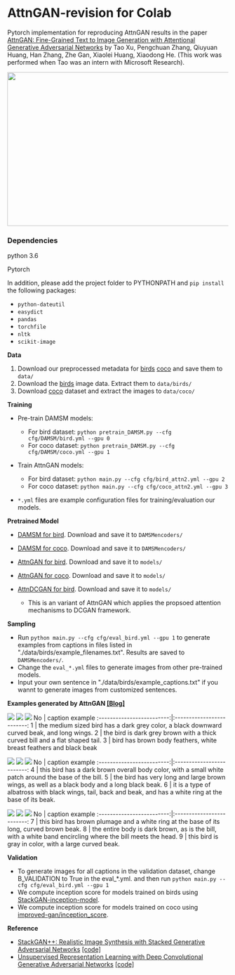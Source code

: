 # AttnGAN-revision for Colab

Pytorch implementation for reproducing AttnGAN results in the paper [AttnGAN: Fine-Grained Text to Image Generation
with Attentional Generative Adversarial Networks](http://openaccess.thecvf.com/content_cvpr_2018/papers/Xu_AttnGAN_Fine-Grained_Text_CVPR_2018_paper.pdf) by Tao Xu, Pengchuan Zhang, Qiuyuan Huang, Han Zhang, Zhe Gan, Xiaolei Huang, Xiaodong He. (This work was performed when Tao was an intern with Microsoft Research). 

<img src="framework.png" width="900px" height="350px"/>


### Dependencies
python 3.6

Pytorch

In addition, please add the project folder to PYTHONPATH and `pip install` the following packages:
- `python-dateutil`
- `easydict`
- `pandas`
- `torchfile`
- `nltk`
- `scikit-image`



**Data**

1. Download our preprocessed metadata for [birds](https://drive.google.com/open?id=1O_LtUP9sch09QH3s_EBAgLEctBQ5JBSJ) [coco](https://drive.google.com/open?id=1rSnbIGNDGZeHlsUlLdahj0RJ9oo6lgH9) and save them to `data/`
2. Download the [birds](http://www.vision.caltech.edu/visipedia/CUB-200-2011.html) image data. Extract them to `data/birds/`
3. Download [coco](http://cocodataset.org/#download) dataset and extract the images to `data/coco/`


**Training**
- Pre-train DAMSM models:
  - For bird dataset: `python pretrain_DAMSM.py --cfg cfg/DAMSM/bird.yml --gpu 0`
  - For coco dataset: `python pretrain_DAMSM.py --cfg cfg/DAMSM/coco.yml --gpu 1`
 
- Train AttnGAN models:
  - For bird dataset: `python main.py --cfg cfg/bird_attn2.yml --gpu 2`
  - For coco dataset: `python main.py --cfg cfg/coco_attn2.yml --gpu 3`

- `*.yml` files are example configuration files for training/evaluation our models.


**Pretrained Model**
- [DAMSM for bird](https://drive.google.com/open?id=1GNUKjVeyWYBJ8hEU-yrfYQpDOkxEyP3V). Download and save it to `DAMSMencoders/`
- [DAMSM for coco](https://drive.google.com/open?id=1zIrXCE9F6yfbEJIbNP5-YrEe2pZcPSGJ). Download and save it to `DAMSMencoders/`
- [AttnGAN for bird](https://drive.google.com/open?id=1lqNG75suOuR_8gjoEPYNp8VyT_ufPPig). Download and save it to `models/`
- [AttnGAN for coco](https://drive.google.com/open?id=1i9Xkg9nU74RAvkcqKE-rJYhjvzKAMnCi). Download and save it to `models/`

- [AttnDCGAN for bird](https://drive.google.com/open?id=19TG0JUoXurxsmZLaJ82Yo6O0UJ6aDBpg). Download and save it to `models/`
  - This is an variant of AttnGAN which applies the propsoed attention mechanisms to DCGAN framework. 

**Sampling**
- Run `python main.py --cfg cfg/eval_bird.yml --gpu 1` to generate examples from captions in files listed in "./data/birds/example_filenames.txt". Results are saved to `DAMSMencoders/`. 
- Change the `eval_*.yml` files to generate images from other pre-trained models. 
- Input your own sentence in "./data/birds/example_captions.txt" if you wannt to generate images from customized sentences. 

**Examples generated by AttnGAN [[Blog]](https://blogs.microsoft.com/ai/drawing-ai/)**

![](models/bird_AttnGAN2/Black_Footed_Albatross_0001_796111/0_s_0_g2.png) ![](models/bird_AttnGAN2/Black_Footed_Albatross_0001_796111/0_s_1_g2.png) 
![](models/bird_AttnGAN2/Black_Footed_Albatross_0001_796111/0_s_2_g2.png)
 No              |  caption example
:-------------------------:|:-------------------------:
1  |  the medium sized bird has a dark grey color, a black downward curved beak, and long wings.
2  |  the bird is dark grey brown with a thick curved bill and a flat shaped tail.
3  |  bird has brown body feathers, white breast feathers and black beak

![](models/bird_AttnGAN2/Black_Footed_Albatross_0001_796111/0_s_3_g2.png) ![](models/bird_AttnGAN2/Black_Footed_Albatross_0001_796111/0_s_4_g2.png) 
![](models/bird_AttnGAN2/Black_Footed_Albatross_0001_796111/0_s_5_g2.png)
 No              |  caption example
:-------------------------:|:-------------------------:
4  |  this bird has a dark brown overall body color, with a small white patch around the base of the bill.
5  |  the bird has very long and large brown wings, as well as a black body and a long black beak.
6  |  it is a type of albatross with black wings, tail, back and beak, and has a white ring at the base of its beak.

![](models/bird_AttnGAN2/Black_Footed_Albatross_0001_796111/0_s_6_g2.png) ![](models/bird_AttnGAN2/Black_Footed_Albatross_0001_796111/0_s_7_g2.png) 
![](models/bird_AttnGAN2/Black_Footed_Albatross_0001_796111/0_s_8_g2.png)
 No              |  caption example
:-------------------------:|:-------------------------:
7  |  this bird has brown plumage and a white ring at the base of its long, curved brown beak.
8  |  the entire body is dark brown, as is the bill, with a white band encircling where the bill meets the head.
9  |  this bird is gray in color, with a large curved beak.



**Validation**
- To generate images for all captions in the validation dataset, change B_VALIDATION to True in the eval_*.yml. and then run `python main.py --cfg cfg/eval_bird.yml --gpu 1`
- We compute inception score for models trained on birds using [StackGAN-inception-model](https://github.com/hanzhanggit/StackGAN-inception-model).
- We compute inception score for models trained on coco using [improved-gan/inception_score](https://github.com/openai/improved-gan/tree/master/inception_score).


**Reference**

- [StackGAN++: Realistic Image Synthesis with Stacked Generative Adversarial Networks](https://arxiv.org/abs/1710.10916) [[code]](https://github.com/hanzhanggit/StackGAN-v2)
- [Unsupervised Representation Learning with Deep Convolutional Generative Adversarial Networks](https://arxiv.org/abs/1511.06434) [[code]](https://github.com/carpedm20/DCGAN-tensorflow)
